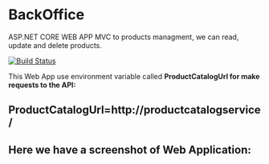 # BackOffice
ASP.NET CORE WEB APP MVC to products managment, we can read, update and delete products.

[![Build Status](https://travis-ci.org/joemccann/dillinger.svg?branch=master)](https://travis-ci.org/joemccann/dillinger)

This Web App use environment variable called <b>ProductCatalogUrl<b/> for make requests to the API: 


<h2> ProductCatalogUrl=http://productcatalogservice/<h2>

Here we have a screenshot of Web Application:


